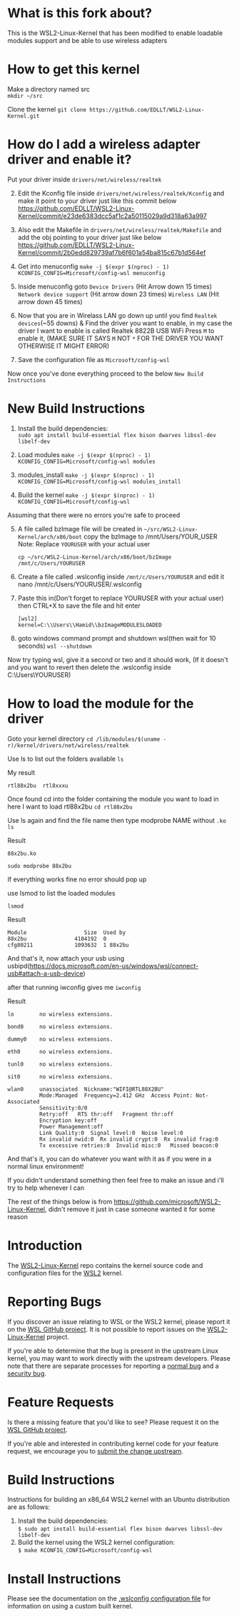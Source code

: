 # What is this fork about? 
This is the WSL2-Linux-Kernel that has been modified to enable loadable modules support and be able to use wireless adapters

# How to get this kernel

Make a directory named src  
`mkdir ~/src`

Clone the kernel
`git clone https://github.com/EDLLT/WSL2-Linux-Kernel.git`

# How do I add a wireless adapter driver and enable it?

Put your driver inside 
`drivers/net/wireless/realtek`

2. Edit the Kconfig file inside ``drivers/net/wireless/realtek/Kconfig`` and make it point to your driver just like this commit below
https://github.com/EDLLT/WSL2-Linux-Kernel/commit/e23de6383dcc5af1c2a50115029a9d318a63a997

3. Also edit the Makefile in ``drivers/net/wireless/realtek/Makefile`` and add the obj pointing to your driver just like below
https://github.com/EDLLT/WSL2-Linux-Kernel/commit/2b0edd829739af7b6f601a54ba815c67b1d564ef

4. Get into menuconfig
`make -j $(expr $(nproc) - 1) KCONFIG_CONFIG=Microsoft/config-wsl menuconfig`

5. Inside menuconfig goto
   `Device Drivers` (Hit Arrow down 15 times)
   `Network device support` (Hit arrow down 23 times)
   `Wireless LAN` (Hit arrow down 45 times)
   
6. Now that you are in Wirelass LAN go down up until you find `Realtek devices`(~55 downs)
& Find the driver you want to enable, in my case the driver I want to enable is called Realtek 8822B USB WiFi
Press `M` to enable it, (MAKE SURE IT SAYS `M` NOT `*` FOR THE DRIVER YOU WANT OTHERWISE IT MIGHT ERROR)

7. Save the configuration file as `Microsoft/config-wsl`

Now once you've done everything proceed to the below `New Build Instructions`
   
   


# New Build Instructions
1. Install the build dependencies:  
   `sudo apt install build-essential flex bison dwarves libssl-dev libelf-dev`

2. Load modules
   `make -j $(expr $(nproc) - 1) KCONFIG_CONFIG=Microsoft/config-wsl modules`

3. modules_install
   `make -j $(expr $(nproc) - 1) KCONFIG_CONFIG=Microsoft/config-wsl modules_install`

4. Build the kernel
   `make -j $(expr $(nproc) - 1) KCONFIG_CONFIG=Microsoft/config-wsl`

Assuming that there were no errors you're safe to proceed

5. A file called bzImage file will be created in `~/src/WSL2-Linux-Kernel/arch/x86/boot` copy the bzImage to /mnt/Users/YOUR_USER
   Note: Replace `YOURUSER` with your actual user

   `cp ~/src/WSL2-Linux-Kernel/arch/x86/boot/bzImage /mnt/c/Users/YOURUSER`

6. Create a file called .wslconfig inside `/mnt/c/Users/YOURUSER` and edit it
   nano /mnt/c/Users/YOURUSER/.wslconfig

7. Paste this in(Don't forget to replace YOURUSER with your actual user) then CTRL+X to save the file and hit enter
   ```
   [wsl2]
   kernel=C:\\Users\\Hamid\\bzImageMODULESLOADED
   ```
8. goto windows command prompt and shutdown wsl(then wait for 10 seconds)
   `wsl --shutdown`

Now try typing wsl, give it a second or two and it should work, (If it doesn't and you want to revert then delete the .wslconfig inside C:\Users\YOURUSER)

# How to load the module for the driver

Goto your kernel directory
`cd /lib/modules/$(uname -r)/kernel/drivers/net/wireless/realtek`

Use ls to list out the folders available 
`ls`

My result
```
rtl88x2bu  rtl8xxxu
```

Once found cd into the folder containing the module you want to load in here I want to load rtl88x2bu
`cd rtl88x2bu`

Use ls again and find the file name then type modprobe NAME without `.ko`
`ls`

Result
```
88x2bu.ko
```

`sudo modprobe 88x2bu`

If everything works fine no error should pop up

use lsmod to list the loaded modules

`lsmod`

Result
```
Module                  Size  Used by
88x2bu               4104192  0
cfg80211             1093632  1 88x2bu
```

And that's it, now attach your usb using usbipd(https://docs.microsoft.com/en-us/windows/wsl/connect-usb#attach-a-usb-device)

after that running iwconfig gives me
`iwconfig`

Result
```
lo        no wireless extensions.

bond0     no wireless extensions.

dummy0    no wireless extensions.

eth0      no wireless extensions.

tunl0     no wireless extensions.

sit0      no wireless extensions.

wlan0     unassociated  Nickname:"WIFI@RTL88X2BU"
          Mode:Managed  Frequency=2.412 GHz  Access Point: Not-Associated
          Sensitivity:0/0
          Retry:off   RTS thr:off   Fragment thr:off
          Encryption key:off
          Power Management:off
          Link Quality:0  Signal level:0  Noise level:0
          Rx invalid nwid:0  Rx invalid crypt:0  Rx invalid frag:0
          Tx excessive retries:0  Invalid misc:0   Missed beacon:0
```

And that's it, you can do whatever you want with it as if you were in a normal linux environment!

If you didn't understand something then feel free to make an issue and i'll try to help whenever I can

The rest of the things below is from https://github.com/microsoft/WSL2-Linux-Kernel, didn't remove it just in case someone wanted it for some reason








# Introduction

The [WSL2-Linux-Kernel][wsl2-kernel] repo contains the kernel source code and
configuration files for the [WSL2][about-wsl2] kernel.

# Reporting Bugs

If you discover an issue relating to WSL or the WSL2 kernel, please report it on
the [WSL GitHub project][wsl-issue]. It is not possible to report issues on the
[WSL2-Linux-Kernel][wsl2-kernel] project.

If you're able to determine that the bug is present in the upstream Linux
kernel, you may want to work directly with the upstream developers. Please note
that there are separate processes for reporting a [normal bug][normal-bug] and
a [security bug][security-bug].

# Feature Requests

Is there a missing feature that you'd like to see? Please request it on the
[WSL GitHub project][wsl-issue].

If you're able and interested in contributing kernel code for your feature
request, we encourage you to [submit the change upstream][submit-patch].

# Build Instructions

Instructions for building an x86_64 WSL2 kernel with an Ubuntu distribution are
as follows:

1. Install the build dependencies:  
   `$ sudo apt install build-essential flex bison dwarves libssl-dev libelf-dev`
2. Build the kernel using the WSL2 kernel configuration:  
   `$ make KCONFIG_CONFIG=Microsoft/config-wsl`

# Install Instructions

Please see the documentation on the [.wslconfig configuration
file][install-inst] for information on using a custom built kernel.

[wsl2-kernel]:  https://github.com/microsoft/WSL2-Linux-Kernel
[about-wsl2]:   https://docs.microsoft.com/en-us/windows/wsl/about#what-is-wsl-2
[wsl-issue]:    https://github.com/microsoft/WSL/issues/new/choose
[normal-bug]:   https://www.kernel.org/doc/html/latest/admin-guide/bug-hunting.html#reporting-the-bug
[security-bug]: https://www.kernel.org/doc/html/latest/admin-guide/security-bugs.html
[submit-patch]: https://www.kernel.org/doc/html/latest/process/submitting-patches.html
[install-inst]: https://docs.microsoft.com/en-us/windows/wsl/wsl-config#configure-global-options-with-wslconfig
